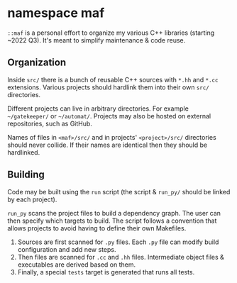 # namespace maf

`::maf` is a personal effort to organize my various C++ libraries (starting ~2022 Q3). It's meant to simplify maintenance & code reuse.

## Organization

Inside `src/` there is a bunch of reusable C++ sources with `*.hh` and `*.cc` extensions. Various projects should hardlink them into their own `src/` directories.

Different projects can live in arbitrary directories. For example `~/gatekeeper/` or `~/automat/`. Projects may also be hosted on external repositories, such as GitHub.

Names of files in `<maf>/src/` and in projects' `<project>/src/` directories should never collide. If their names are identical then they should be hardlinked.

## Building

Code may be built using the `run` script (the script & `run_py/` should be linked by each project).

`run_py` scans the project files to build a dependency graph. The user can then specify which targets to build. The script follows a convention that allows projects to avoid having to define their own Makefiles.

1. Sources are first scanned for `.py` files. Each `.py` file can modify build configuration and add new steps.
2. Then files are scanned for `.cc` and `.hh` files. Intermediate object files & executables are derived based on them.
3. Finally, a special `tests` target is generated that runs all tests.
